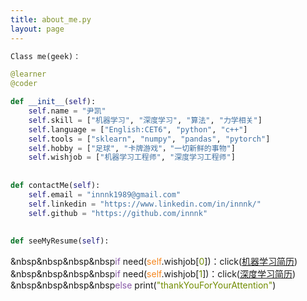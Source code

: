 ```yaml
---
title: about_me.py
layout: page
---
```

```python
Class me(geek)：

@learner
@coder

def __init__(self):
    self.name = "尹凯"
    self.skill = ["机器学习", "深度学习", "算法", "力学相关"]
    self.language = ["English:CET6", "python", "c++"]
    self.tools = ["sklearn", "numpy", "pandas", "pytorch"]
    self.hobby = ["足球", "卡牌游戏"，"一切新鲜的事物"]
    self.wishjob = ["机器学习工程师", "深度学习工程师"]
	
	
def contactMe(self):
    self.email = "innnk1989@gmail.com"
    self.linkedin = "https://www.linkedin.com/in/innnk/"
    self.github = "https://github.com/innnk"
	
	
def seeMyResume(self):
```
&nbsp&nbsp&nbsp&nbsp<font color=#8959a8>if</font> need(<font color=#f5871f>self</font>.wishjob[<font color=#718c00>0</font>])：click(<a href="/resume/cv-ml-k.yin-final.pdf">机器学习简历</a>)		
&nbsp&nbsp&nbsp&nbsp<font color=#8959a8>if</font> need(<font color=#f5871f>self</font>.wishjob[<font color=#718c00>1</font>])：click(<a href="/resume/cv-dl-k.yin.pdf">深度学习简历</a>)
&nbsp&nbsp&nbsp&nbsp<font color=#8959a8>else</font> print(<font color=#718c00>"thankYouForYourAttention"</font>)
  
